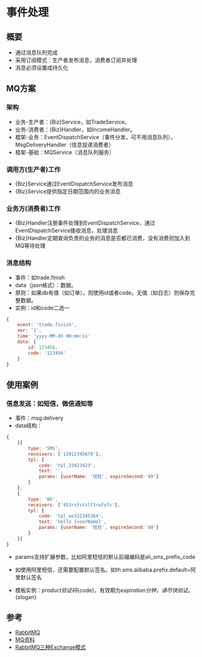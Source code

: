 # 事件处理
## 概要
* 通过消息队列完成
* 采用订阅模式：生产者发布消息，消费者订阅并处理
* 消息必须设置成持久化

## MQ方案
### 架构
* 业务-生产者：{Biz}Service，如TradeService。
* 业务-消费者：{Biz}Handler，如IncomeHandler。
* 框架-业务：EventDispatchService（事件分发，可不用消息队列），MsgDeliveryHandler（信息投递消费者）
* 框架-基础：MQService（消息队列服务）

### 调用方(生产者)工作
* {Biz}Service通过EventDispatchService发布消息
* {Biz}Service提供指定日期范围内的业务消息

### 业务方(消费者)工作
* {Biz}Handler注册事件处理到EventDispatchService，通过EventDispatchService接收消息，处理消息
* {Biz}Handler定期查询负责的业务的消息是否都已消费，没有消费则加入到MQ等待处理

### 消息结构
* 事件：如trade.finish
* data（json格式）：数据。
* 原则：如果db有值（如订单），则使用id或者code。无值（如日志）则保存完整数据。
* 实例：id和code二选一
```javascript
{
    event: 'trade.finish',
    ver: '1',
    time: 'yyyy-MM-dd HH:mm:ss'
    data: {
        id: 123456,
        code: '123456'
    }
}
```

## 使用案例
### 信息发送：如短信，微信通知等
* 事件：msg.delivery
* data结构：
```javascript
{
    [{
        type: 'SMS',
        receivers: ['13912345678'],
        tpl: {
            code: 'tpl_23423423',
            text: '',
            params: {userName: '旺旺', expireSecond:'60'}
        }
    },
    {
        type: 'WX',
        receivers: ['453rsfstslf3rwfsfs'],
        tpl: {
            code: 'tpl_wx322345364',
            text: 'hello {userName}',
            params: {userName: '旺旺', expireSecond:'60'}
        }
    }]
}
```
* params支持扩展参数，比如阿里短信的默认前缀编码是ali_sms_prefix_code


* 如使用阿里短信，还需要配置默认签名。如th.sms.alibaba.prefix.default=阿里默认签名
* 模板实例：${product} 验证码${code}，有效期为${expiration}分钟，请尽快验证。${slogan}

## 参考
* [RabbitMQ](http://www.rabbitmq.com/getstarted.html)
* [MQ资料](https://www.zybuluo.com/zhou333666/note/564338)
* [RabbitMQ三种Exchange模式](http://www.gaort.com/index.php/archives/366)
